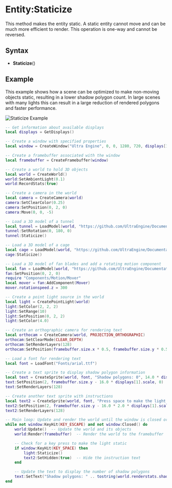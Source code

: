 # Entity:Staticize

This method makes the entity static. A static entity cannot move and can be much more efficient to render. This operation is one-way and cannot be reversed.

## Syntax

- **Staticize**()

## Example

This example shows how a scene can be optimized to make non-moving objects static, resulting in a lower shadow polygon count. In large scenes with many lights this can result in a large reduction of rendered polygons and faster performance.

![Staticize Example](https://github.com/UltraEngine/Documentation/raw/master/Images/API_Entity_MakeStatic.gif)

```lua
-- Get information about available displays
local displays = GetDisplays()

-- Create a window with specified properties
local window = CreateWindow("Ultra Engine", 0, 0, 1280, 720, displays[1], WINDOW_TITLEBAR | WINDOW_CENTER)

-- Create a framebuffer associated with the window
local framebuffer = CreateFramebuffer(window)

-- Create a world to hold 3D objects
local world = CreateWorld()
world:SetAmbientLight(0.1)
world:RecordStats(true)

-- Create a camera in the world
local camera = CreateCamera(world)
camera:SetClearColor(0.25)
camera:SetPosition(0, 2, 0)
camera:Move(0, 0, -5)

-- Load a 3D model of a tunnel
local tunnel = LoadModel(world, "https://github.com/UltraEngine/Documentation/raw/master/Assets/Models/Underground/tunnel_t.glb")
tunnel:SetRotation(0, 180, 0)
tunnel:Staticize()

-- Load a 3D model of a cage
local cage = LoadModel(world, "https://github.com/UltraEngine/Documentation/raw/master/Assets/Models/Underground/fancage.glb")
cage:Staticize()

-- Load a 3D model of fan blades and add a rotating motion component
local fan = LoadModel(world, "https://github.com/UltraEngine/Documentation/raw/master/Assets/Models/Underground/fanblades.glb")
fan:SetPosition(0, 2, 0)
require "Components/Motion/Mover"
local mover = fan:AddComponent(Mover)
mover.rotationspeed.z = 300

-- Create a point light source in the world
local light = CreatePointLight(world)
light:SetColor(2, 2, 2)
light:SetRange(10)
light:SetPosition(0, 2, 2)
light:SetColor(4.0)

-- Create an orthographic camera for rendering text
local orthocam = CreateCamera(world, PROJECTION_ORTHOGRAPHIC)
orthocam:SetClearMode(CLEAR_DEPTH)
orthocam:SetRenderLayers(128)
orthocam:SetPosition(framebuffer.size.x * 0.5, framebuffer.size.y * 0.5, 0)

-- Load a font for rendering text
local font = LoadFont("Fonts/arial.ttf")

-- Create a text sprite to display shadow polygon information
local text = CreateSprite(world, font, "Shadow polygons: 0", 14.0 * displays[1].scale)
text:SetPosition(2, framebuffer.size.y - 16.0 * displays[1].scale, 0)
text:SetRenderLayers(128)

-- Create another text sprite with instructions
local text2 = CreateSprite(world, font, "Press space to make the light static.", 14.0 * displays[1].scale)
text2:SetPosition(2, framebuffer.size.y - 16.0 * 2.0 * displays[1].scale, 0)
text2:SetRenderLayers(128)

-- Main loop: Update and render the world until the window is closed or the ESC key is pressed
while not window:KeyHit(KEY_ESCAPE) and not window:Closed() do
    world:Update()  -- Update the world and its objects
    world:Render(framebuffer)  -- Render the world to the framebuffer

    -- Check for a key press to make the light static
    if window:KeyHit(KEY_SPACE) then
        light:Staticize()
        text2:SetHidden(true)  -- Hide the instruction text
    end

    -- Update the text to display the number of shadow polygons
    text:SetText("Shadow polygons: " .. tostring(world.renderstats.shadowpolygons))
end
```
